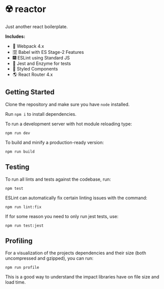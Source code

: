 # ☢️ reactor
Just another react boilerplate.

**Includes:**
- :rocket: Webpack 4.x
- :u7a7a: Babel with ES Stage-2 Features
- :fireworks: ESLint using Standard JS
- :volcano: Jest and Enzyme for tests
- :nail_care: Styled Components
- :earth_americas: React Router 4.x

## Getting Started
Clone the repository and make sure you have `node` installed.

Run `npm i` to install dependencies.

To run a development server with hot module reloading type:
```
npm run dev
```

To build and minify a production-ready version:
```
npm run build
```

## Testing
To run all lints and tests against the codebase, run:
```
npm test
```

ESLint can automatically fix certain linting issues with the command:
```
npm run lint:fix
```

If for some reason you need to only run jest tests, use:
```
npm run test:jest
```

## Profiling
For a visualization of the projects dependencies and their size (both uncompressed and gzipped), you can run:
```
npm run profile
```
This is a good way to understand the impact libraries have on file size and load time.
